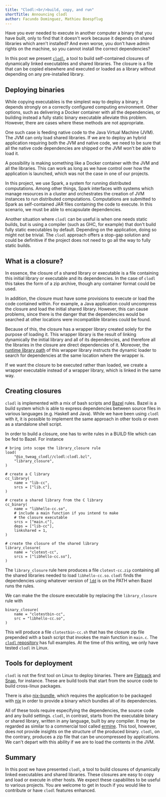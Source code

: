 ```yaml
---
title: "Clodl:<br/>build, copy, and run"
shortTitle: Announcing clodl
author: Facundo Dominguez, Mathieu Boespflug
---
```


Have you ever needed to execute in another computer a binary that you
have built, only to find that it doesn't work because it depends on
shared libraries which aren't installed? And even worse, you don't have
admin rights on the machine, so you cannot install the correct dependencies?

In this post we present [`clodl`][clodl], a tool to build self-contained
closures of dynamically linked executables and shared libraries.
The closure is a file that can be copied elsewhere and executed
or loaded as a library without depending on any pre-installed library.

[clodl]: https://github.com/tweag/clodl

## Deploying binaries

While copying executables is the simplest way to deploy a binary,
it depends strongly on a correctly configured computing environment.
Other options, such as delivering a Docker container with all the
dependencies, or building instead a fully static binary executable
alleviate this problem. However, there are cases where these methods are
not appropriate.

One such case is feeding native code to the Java Virtual Machine
(JVM). The JVM can only load shared libraries. If we are to deploy
an hybrid application requiring both the JVM and native code, we
need to be sure that all the native code dependencies are shipped
or the JVM won't be able to load it.

A possibility is making something like a Docker container
with the JVM and all the libraries. This can work as long as we
have control over how the application is launched, which was not
the case in one of our projects.

In this project, we use Spark, a system for running distributed
computations. Among other things, Spark interfaces with systems which
manage resources in a cluster and orchestrates the creation of JVM
instances to run distributed computations. Computations are
submitted to Spark as self-contained JAR files containing the code to
execute. In this scenario, we must be able to encapsulate dependencies.

Another situation where `clodl` can be useful is when one needs
static builds, but is using a compiler (such as GHC, for example)
that don't build fully static executables by default. Depending on
the application, doing so might not be trivial.
The `clodl` approach offers a stop-gap solution and could be
definitive if the project does not need to go all the way to
fully static builds.

## What is a closure?

In essence, the closure of a shared library or executable is a file
containing this initial library or executable and its dependencies.
In the case of `clodl` this takes the form of a zip archive, though any container format could be used.

In addition, the closure must have some provisions to execute or
load the code contained within. For example, a Java application could
uncompress the closure and load the initial shared library. However,
this can cause problems, since
there is the danger that the dependencies would be searched at other
locations were incompatible libraries could be found.

Because of this, the closure has a wrapper library created
solely for the purpose of loading it. This wrapper library is
the result of linking dynamically the initial library and all
of its dependencies, and therefore all the libraries in the
closure are direct dependencies of it. Moreover, the
[runtime library path][runpath]
of this wrapper library instructs the dynamic loader to search
for dependencies at the same location where the wrapper is.

[runpath]: http://man7.org/linux/man-pages/man1/ld.1.html

If we want the closure to be executed rather than loaded, we
create a wrapper executable instead of a wrapper
library, which is linked in the same way.

## Creating closures

`clodl` is implemented with a mix of bash scripts and [Bazel][bazel]
rules. Bazel is a build system which is able to express dependencies
between source files in various languages (e.g. Haskell and Java).
While we have been using `clodl` with it, it is possible to
implement the same approach in other tools or even as a standalone
shell script.

[bazel]: https://bazel.build

In order to build a closure, one has to write rules in a BUILD file
which can be fed to Bazel. For instance

```
# bring into scope the library_closure rule
load(
    "@io_tweag_clodl//clodl:clodl.bzl",
    "library_closure",
)

# create a C library
cc_library(
    name = "lib-cc",
    srcs = ["lib.c"],
)

# create a shared library from the C library
cc_binary(
    name = "libhello-cc.so",
	# include a main function if you intend to make
	# the closure executable
    srcs = ["main.c"],
    deps = ["lib-cc"],
    linkshared = 1,
)

# create the closure of the shared library
library_closure(
    name = "clotest-cc",
    srcs = ["libhello-cc.so"],
)
```

The `library_closure` rule here produces a file `clotest-cc.zip`
containing all the shared libraries needed to load `libhello-cc.so`.
`clodl` finds the dependencies using whatever version of [`ldd`][ldd] is on the
PATH when Bazel runs the rules.

[ldd]: http://man7.org/linux/man-pages/man1/ldd.1.html

We can make the the closure executable by replacing the
`library_closure` rule with
```
binary_closure(
    name = "clotestbin-cc",
    src = "libhello-cc.so",
)
```
This will produce a file `clotestbin-cc.sh` that has the closure zip
file prepended with a bash script that invokes the main function in
`main.c`. The [`clodl` repository][clodl] has full examples.
At the time of this writing, we only have tested `clodl` in Linux.

## Tools for deployment

`clodl` is not the first tool on Linux to deploy binaries. There
are [Flatpack][flatpack] and [Snap][snap], for instance. These are build
tools that start from the source code to build cross-linux packages.

There is also [nix-bundle][nix-bundle], which requires the application
to be packaged with [nix][nix] in order to provide a binary which
bundles all of its dependencies.

All of these tools require especifying the dependencies, the source
code and any build settings. `clodl`, in contrast, starts from the
executable binary or shared library, written in any language, built by
any compiler. It may be regarded as similar to a commercial tool called
[ermine][ermine]. This tool, however, does not provide insights on the
structure of the produced binary. `clodl`, on the contrary, produces a
zip file that can be uncompressed by applications. We can't depart with
this ability if we are to load the contents in the JVM.

[flatpack]: https://flatpak.org
[snap]: https://snapcraft.io
[ermine]: http://www.magicermine.com/sesl.html
[nix]: https://nixos.org/nix
[nix-bundle]: https://github.com/matthewbauer/nix-bundle

## Summary

In this post we have presented `clodl`, a tool to build closures of
dynamically linked executables and shared libraries. These closures
are easy to copy and load or execute in other hosts.
We expect these capabilites to be useful to various projects.
You are welcome to get in touch if you would like to contribute or have
`clodl` features enhanced.
